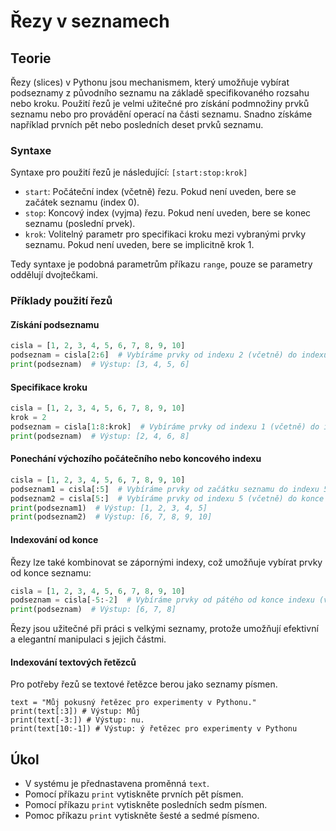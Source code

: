 # Řezy v seznamech

## Teorie 

Řezy (slices) v Pythonu jsou mechanismem, který umožňuje vybírat podseznamy z původního seznamu na základě specifikovaného rozsahu nebo kroku. Použití řezů je velmi užitečné pro získání podmnožiny prvků seznamu nebo pro provádění operací na části seznamu. Snadno získáme například prvních pět nebo posledních deset prvků seznamu.

### Syntaxe

Syntaxe pro použití řezů je následující: `[start:stop:krok]`

- `start`: Počáteční index (včetně) řezu. Pokud není uveden, bere se začátek seznamu (index 0).
- `stop`: Koncový index (vyjma) řezu. Pokud není uveden, bere se konec seznamu (poslední prvek).
- `krok`: Volitelný parametr pro specifikaci kroku mezi vybranými prvky seznamu. Pokud není uveden, bere se implicitně krok 1.

Tedy syntaxe je podobná parametrům příkazu `range`, pouze se parametry oddělují dvojtečkami.

### Příklady použití řezů

#### Získání podseznamu

```python
cisla = [1, 2, 3, 4, 5, 6, 7, 8, 9, 10]
podseznam = cisla[2:6]  # Vybíráme prvky od indexu 2 (včetně) do indexu 6 (vyjma)
print(podseznam)  # Výstup: [3, 4, 5, 6]
```

#### Specifikace kroku

```python
cisla = [1, 2, 3, 4, 5, 6, 7, 8, 9, 10]
krok = 2
podseznam = cisla[1:8:krok]  # Vybíráme prvky od indexu 1 (včetně) do indexu 8 (vyjma) s krokem 2
print(podseznam)  # Výstup: [2, 4, 6, 8]
```

#### Ponechání výchozího počátečního nebo koncového indexu

```python
cisla = [1, 2, 3, 4, 5, 6, 7, 8, 9, 10]
podseznam1 = cisla[:5]  # Vybíráme prvky od začátku seznamu do indexu 5 (vyjma)
podseznam2 = cisla[5:]  # Vybíráme prvky od indexu 5 (včetně) do konce seznamu
print(podseznam1)  # Výstup: [1, 2, 3, 4, 5]
print(podseznam2)  # Výstup: [6, 7, 8, 9, 10]
```

#### Indexování od konce

Řezy lze také kombinovat se zápornými indexy, což umožňuje vybírat prvky od konce seznamu:
```python
cisla = [1, 2, 3, 4, 5, 6, 7, 8, 9, 10]
podseznam = cisla[-5:-2]  # Vybíráme prvky od pátého od konce indexu (včetně) do druhého od konce indexu (vyjma)
print(podseznam)  # Výstup: [6, 7, 8]
```

Řezy jsou užitečné při práci s velkými seznamy, protože umožňují efektivní a elegantní manipulaci s jejich částmi.

#### Indexování textových řetězců

Pro potřeby řezů se textové řetězce berou jako seznamy písmen.

```
text = "Můj pokusný řetězec pro experimenty v Pythonu."
print(text[:3]) # Výstup: Můj
print(text[-3:]) # Výstup: nu.
print(text[10:-1]) # Výstup: ý řetězec pro experimenty v Pythonu
```


## Úkol

* V systému je přednastavena proměnná `text`.
* Pomocí příkazu `print` vytiskněte prvních pět písmen.
* Pomocí příkazu `print` vytiskněte posledních sedm písmen.
* Pomoc příkazu `print` vytiskněte šesté a sedmé písmeno.